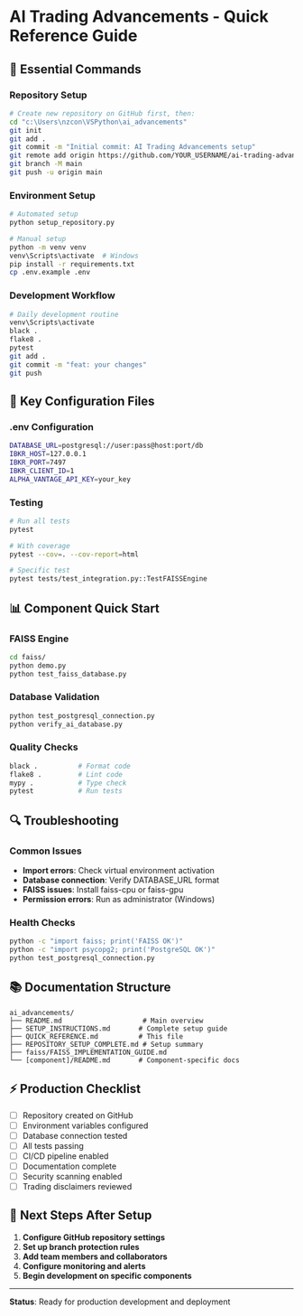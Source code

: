 # AI Trading Advancements - Quick Reference Guide

## 🚀 Essential Commands

### Repository Setup
```bash
# Create new repository on GitHub first, then:
cd "c:\Users\nzcon\VSPython\ai_advancements"
git init
git add .
git commit -m "Initial commit: AI Trading Advancements setup"
git remote add origin https://github.com/YOUR_USERNAME/ai-trading-advancements.git
git branch -M main
git push -u origin main
```

### Environment Setup
```bash
# Automated setup
python setup_repository.py

# Manual setup
python -m venv venv
venv\Scripts\activate  # Windows
pip install -r requirements.txt
cp .env.example .env
```

### Development Workflow
```bash
# Daily development routine
venv\Scripts\activate
black .
flake8 .
pytest
git add .
git commit -m "feat: your changes"
git push
```

## 🔧 Key Configuration Files

### .env Configuration
```bash
DATABASE_URL=postgresql://user:pass@host:port/db
IBKR_HOST=127.0.0.1
IBKR_PORT=7497
IBKR_CLIENT_ID=1
ALPHA_VANTAGE_API_KEY=your_key
```

### Testing
```bash
# Run all tests
pytest

# With coverage
pytest --cov=. --cov-report=html

# Specific test
pytest tests/test_integration.py::TestFAISSEngine
```

## 📊 Component Quick Start

### FAISS Engine
```bash
cd faiss/
python demo.py
python test_faiss_database.py
```

### Database Validation
```bash
python test_postgresql_connection.py
python verify_ai_database.py
```

### Quality Checks
```bash
black .          # Format code
flake8 .         # Lint code
mypy .           # Type check
pytest           # Run tests
```

## 🔍 Troubleshooting

### Common Issues
- **Import errors**: Check virtual environment activation
- **Database connection**: Verify DATABASE_URL format
- **FAISS issues**: Install faiss-cpu or faiss-gpu
- **Permission errors**: Run as administrator (Windows)

### Health Checks
```bash
python -c "import faiss; print('FAISS OK')"
python -c "import psycopg2; print('PostgreSQL OK')"
python test_postgresql_connection.py
```

## 📚 Documentation Structure

```
ai_advancements/
├── README.md                    # Main overview
├── SETUP_INSTRUCTIONS.md       # Complete setup guide
├── QUICK_REFERENCE.md          # This file
├── REPOSITORY_SETUP_COMPLETE.md # Setup summary
├── faiss/FAISS_IMPLEMENTATION_GUIDE.md
└── [component]/README.md       # Component-specific docs
```

## ⚡ Production Checklist

- [ ] Repository created on GitHub
- [ ] Environment variables configured
- [ ] Database connection tested
- [ ] All tests passing
- [ ] CI/CD pipeline enabled
- [ ] Documentation complete
- [ ] Security scanning enabled
- [ ] Trading disclaimers reviewed

## 🎯 Next Steps After Setup

1. **Configure GitHub repository settings**
2. **Set up branch protection rules**
3. **Add team members and collaborators**
4. **Configure monitoring and alerts**
5. **Begin development on specific components**

---

**Status**: Ready for production development and deployment
